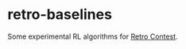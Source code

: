 # retro-baselines

Some experimental RL algorithms for [Retro Contest](https://github.com/openai/retro-contest).

